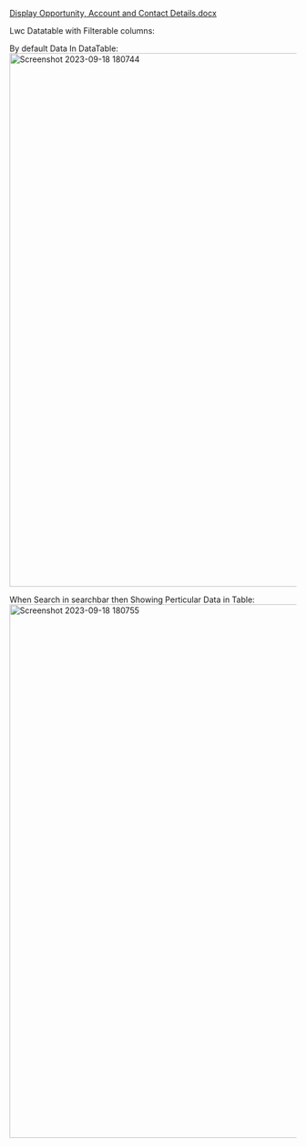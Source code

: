 




[Display Opportunity, Account and Contact Details.docx](https://github.com/gaurravlokhande/Display-Opportunity-Account-Contact-Details-In-DATATABLE-SALESFORCE/files/12668520/Display.Opportunity.Account.and.Contact.Details.docx)


Lwc Datatable with Filterable columns:

By default Data In DataTable:
<img width="937" alt="Screenshot 2023-09-18 180744" src="https://github.com/gaurravlokhande/Display-Opportunity-Account-Contact-Details-In-DATATABLE-SALESFORCE/assets/119065314/6cea03ca-c10b-4119-8a64-d48f1eaf5180">

When Search in searchbar then Showing Perticular Data in Table:
<img width="937" alt="Screenshot 2023-09-18 180755" src="https://github.com/gaurravlokhande/Display-Opportunity-Account-Contact-Details-In-DATATABLE-SALESFORCE/assets/119065314/c53e4962-f073-4028-8a2b-7d62e3980f2d">
